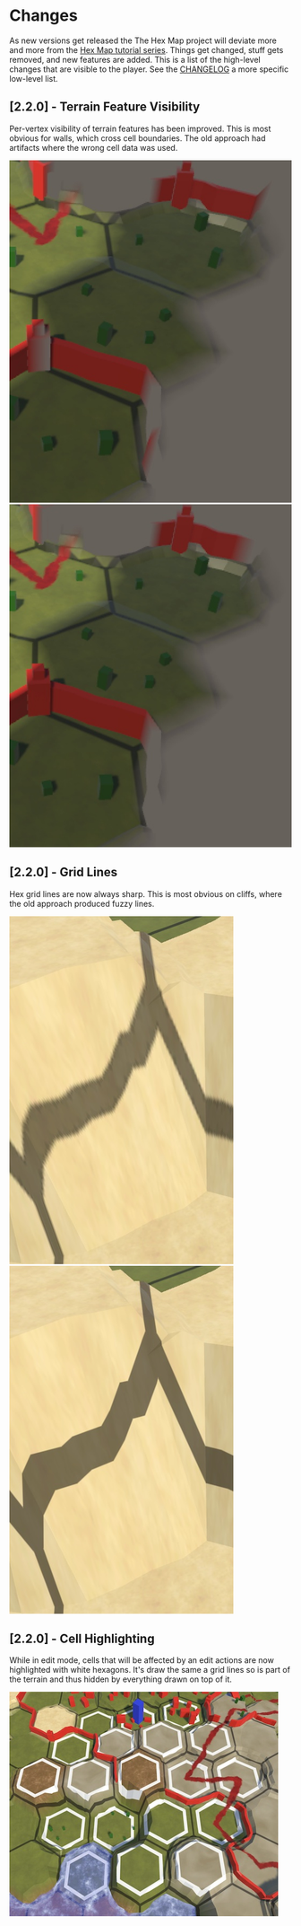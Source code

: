 # Changes

As new versions get released the The Hex Map project will deviate more and more from the [Hex Map tutorial series](https://catlikecoding.com/unity/tutorials/hex-map/). Things get changed, stuff gets removed, and new features are added. This is a list of the high-level changes that are visible to the player. See the [CHANGELOG](../CHANGELOG.md") a more specific low-level list.

## [2.2.0] - Terrain Feature Visibility

Per-vertex visibility of terrain features has been improved. This is most obvious for walls, which cross cell boundaries. The old approach had artifacts where the wrong cell data was used.

![Texture-based Features](images/2_2_0/features-texture.jpg) ![Analytical Features](images/2_2_0/features-analytical.jpg)

## [2.2.0] - Grid Lines

Hex grid lines are now always sharp. This is most obvious on cliffs, where the old approach produced fuzzy lines.

![Texture-based Grid](images/2_2_0/grid-texture.jpg) ![Analytical Grid](images/2_2_0/grid-analytical.jpg)

## [2.2.0] - Cell Highlighting

While in edit mode, cells that will be affected by an edit actions are now highlighted with white hexagons. It's draw the same a grid lines so is part of the terrain and thus hidden by everything drawn on top of it.

![Texture-based Grid](images/2_2_0/cell-highlighting.jpg)
